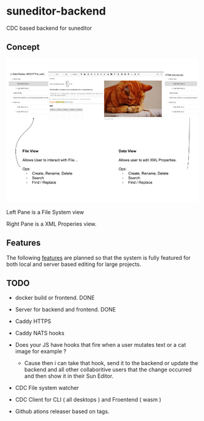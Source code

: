# suneditor-backend

CDC based backend for suneditor

## Concept

![alt text](https://raw.githubusercontent.com/gedw99/suneditor-backend/main/concept-01.jpg)


Left Pane is a File System view

Right Pane is a XML Properies view.

## Features

The following [features](features.md) are planned so that the system is fully featured for both local and server based editing for large projects.



## TODO

- docker build or frontend. DONE

- Server for backend and frontend. DONE

- Caddy HTTPS

- Caddy NATS hooks

- Does your JS have hooks that fire when a user mutates text or a cat image for example ?
  - Cause then i can take that hook, send it to the backend or update the backend and all other collaboritive users that the change occurred and then show it in their Sun Editor.

- CDC File system watcher
- CDC Client for CLI ( all desktops ) and Froentend ( wasm )
- Github ations releaser based on tags.
